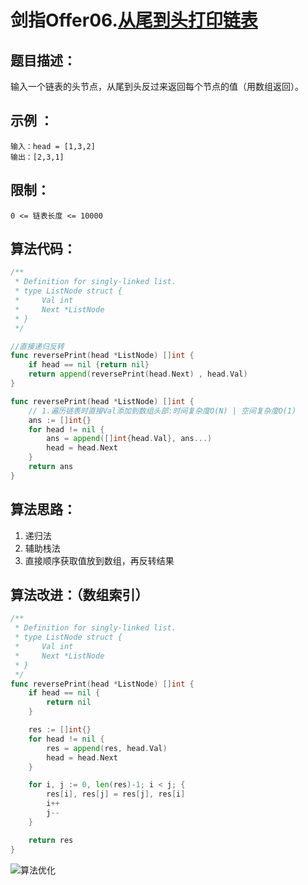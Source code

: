 # 剑指Offer06.[从尾到头打印链表](https://leetcode-cn.com/problems/cong-wei-dao-tou-da-yin-lian-biao-lcof/)

## 题目描述：

输入一个链表的头节点，从尾到头反过来返回每个节点的值（用数组返回）。

 

## 示例 ：

```
输入：head = [1,3,2]
输出：[2,3,1]
```



## 限制：

`0 <= 链表长度 <= 10000`



## 算法代码：

```go
/**
 * Definition for singly-linked list.
 * type ListNode struct {
 *     Val int
 *     Next *ListNode
 * }
 */

//直接递归反转
func reversePrint(head *ListNode) []int {
    if head == nil {return nil}
    return append(reversePrint(head.Next) , head.Val)
}
```

```go
func reversePrint(head *ListNode) []int {
    // 1.遍历链表时直接Val添加到数组头部:时间复杂度O(N) | 空间复杂度O(1)
    ans := []int{}
    for head != nil {
        ans = append([]int{head.Val}, ans...)
        head = head.Next
    }
    return ans
}
```



## 算法思路：

1. 递归法
2. 辅助栈法
3. 直接顺序获取值放到数组，再反转结果



## 算法改进：（数组索引）

```go
/**
 * Definition for singly-linked list.
 * type ListNode struct {
 *     Val int
 *     Next *ListNode
 * }
 */
func reversePrint(head *ListNode) []int {
    if head == nil {
        return nil
    }

    res := []int{}
    for head != nil {
        res = append(res, head.Val)
        head = head.Next
    }

    for i, j := 0, len(res)-1; i < j; {
        res[i], res[j] = res[j], res[i]
        i++
        j--
    }

    return res
}
```

![算法优化](https://cdn.jsdelivr.net/gh/sailaoda/sai_img//img/3/image-20211018151657921.png)



